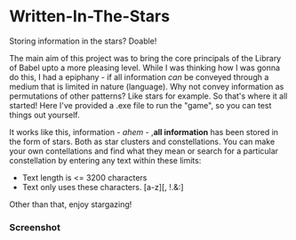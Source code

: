 # Written-In-The-Stars
Storing information in the stars? Doable!

The main aim of this project was to bring the core principals of the Library of Babel upto a more pleasing level. While I was thinking how I was gonna do this, I had a epiphany - if all information <i>can</i> be conveyed through a medium that is limited in nature (language). Why not convey information as permutations of other patterns? Like stars for example. So that's where it all started! Here I've provided a .exe file to run the "game", so you can test things out yourself.

It works like this, information - *ahem* - ,<b>all information</b> has been stored in the form of stars. Both as star clusters and constellations. You can make your own contellations and find what they mean or search for a particular constellation by entering any text within these limits:

 - Text length is <= 3200 characters
 - Text only uses these characters. [a-z][, !.&:]
 
 Other than that, enjoy stargazing!
 
 ### Screenshot
